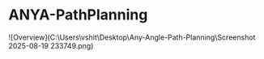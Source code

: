 # ANYA-PathPlanning

![Overview](C:\Users\vshit\Desktop\Any-Angle-Path-Planning\Screenshot 2025-08-19 233749.png)
